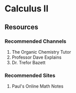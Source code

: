 # Calculus II

## Resources
### Recommended Channels
1. The Organic Chemistry Tutor
2. Professor Dave Explains
3. Dr. Trefor Bazett

### Recommended Sites
1. Paul's Online Math Notes


